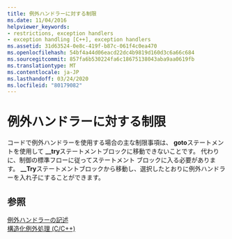```yaml
---
title: 例外ハンドラーに対する制限
ms.date: 11/04/2016
helpviewer_keywords:
- restrictions, exception handlers
- exception handling [C++], exception handlers
ms.assetid: 31d63524-0e8c-419f-b87c-061f4c0ea470
ms.openlocfilehash: 54bf4a44d06eacd22dc4b9819d160d3c6a66c684
ms.sourcegitcommit: 857fa6b530224fa6c18675138043aba9aa0619fb
ms.translationtype: MT
ms.contentlocale: ja-JP
ms.lasthandoff: 03/24/2020
ms.locfileid: "80179082"
---
```

# <a name="restrictions-on-exception-handlers"></a>例外ハンドラーに対する制限

コードで例外ハンドラーを使用する場合の主な制限事項は、 **goto**ステートメントを使用して **__try**ステートメントブロックに移動できないことです。 代わりに、制御の標準フローに従ってステートメント ブロックに入る必要があります。 **__Try**ステートメントブロックから移動し、選択したとおりに例外ハンドラーを入れ子にすることができます。

## <a name="see-also"></a>参照

[例外ハンドラーの記述](../cpp/writing-an-exception-handler.md)<br/>
[構造化例外処理 (C/C++)](../cpp/structured-exception-handling-c-cpp.md)
